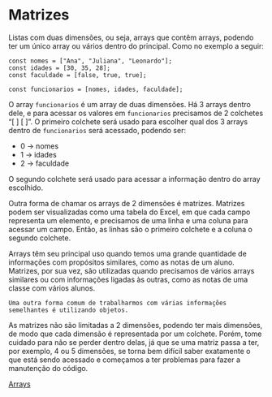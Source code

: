 # Matrizes

Listas com duas dimensões, ou seja, arrays que contêm arrays, podendo ter um único array ou vários dentro do principal. Como no exemplo a seguir:

```
const nomes = ["Ana", "Juliana", "Leonardo"];
const idades = [30, 35, 28];
const faculdade = [false, true, true];
 
const funcionarios = [nomes, idades, faculdade];
```

O array `funcionarios` é um array de duas dimensões. Há 3 arrays dentro dele, e para acessar os valores em `funcionarios` precisamos de 2 colchetes “[ ] [ ]”. O primeiro colchete será usado para escolher qual dos 3 arrays dentro de `funcionarios` será acessado, podendo ser:

- 0 -> nomes
- 1 -> idades
- 2 -> faculdade

O segundo colchete será usado para acessar a informação dentro do array escolhido.

Outra forma de chamar os arrays de 2 dimensões é matrizes. Matrizes podem ser visualizadas como uma tabela do Excel, em que cada campo representa um elemento, e precisamos de uma linha e uma coluna para acessar um campo. Então, as linhas são o primeiro colchete e a coluna o segundo colchete.

Arrays têm seu principal uso quando temos uma grande quantidade de informações com propósitos similares, como as notas de um aluno. Matrizes, por sua vez, são utilizadas quando precisamos de vários arrays similares ou com informações ligadas às outras, como as notas de uma classe com vários alunos.

```
Uma outra forma comum de trabalharmos com várias informações semelhantes é utilizando objetos.
```

As matrizes não são limitadas a 2 dimensões, podendo ter mais dimensões, de modo que cada dimensão é representada por um colchete. Porém, tome cuidado para não se perder dentro delas, já que se uma matriz passa a ter, por exemplo, 4 ou 5 dimensões, se torna bem difícil saber exatamente o que está sendo acessado e começamos a ter problemas para fazer a manutenção do código.

[Arrays](../arrays.md)